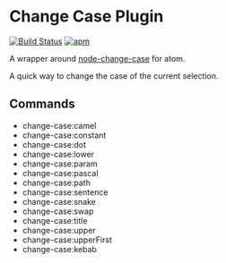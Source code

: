 # Change Case Plugin
[![Build Status](https://travis-ci.org/robhurring/atom-change-case.svg)](https://travis-ci.org/robhurring/atom-change-case)
[![apm](https://img.shields.io/apm/v/change-case.svg)](https://atom.io/packages/change-case)

A wrapper around [node-change-case](https://github.com/blakeembrey/node-change-case) for atom.

A quick way to change the case of the current selection.

## Commands

* change-case:camel
* change-case:constant
* change-case:dot
* change-case:lower
* change-case:param
* change-case:pascal
* change-case:path
* change-case:sentence
* change-case:snake
* change-case:swap
* change-case:title
* change-case:upper
* change-case:upperFirst
* change-case:kebab
